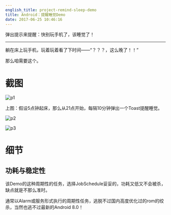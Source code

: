 ```yaml
---
english_title: project-remind-sleep-demo
title: Android：提醒睡觉Demo
date: 2017-06-25 10:46:16
---
```


弹出提示来提醒：快别玩手机了，该睡觉了！

<!-- more -->

---

躺在床上玩手机，玩着玩着看了下时间——“？？？，这么晚了！！”

那么咱需要这个。

# 截图

![p1][1]

上图：假设5点钟起床，那么从21点开始，每隔10分钟弹出一个Toast提醒睡觉。

![p2][2]

![p3][3]

# 细节

## 功耗与稳定性

该Demo的这种周期性的任务，选择JobSchedule妥妥的，功耗又低又不会被杀，缺点就是不那么准时。

通常以Alarm或服务形式执行的周期性任务，逃脱不过国内高度优化过的rom的绞杀，当然也逃不过最新的Android 8.0！



[1]: http://oqmaz8z4y.bkt.clouddn.com/notimemo/screenshot1.jpg?imageView2/2/w/300
[2]: http://oqmaz8z4y.bkt.clouddn.com/notimemo/screenshot2.jpg?imageView2/2/w/300
[3]: http://oqmaz8z4y.bkt.clouddn.com/notimemo/screenshot3s.jpg?imageView2/2/w/300

